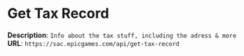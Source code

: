 # Get Tax Record

**Description**: `Info about the tax stuff, including the adress & more` \
**URL**: `https://sac.epicgames.com/api/get-tax-record`
